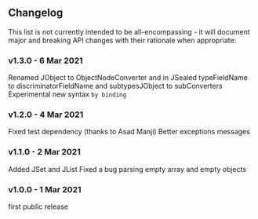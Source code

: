 <h2 class="github">Changelog</h2>

This list is not currently intended to be all-encompassing - it will document major and breaking API changes with their
rationale when appropriate:

### v1.3.0 - 6 Mar 2021

Renamed JObject to ObjectNodeConverter and in JSealed typeFieldName to discriminatorFieldName and subtypesJObject to
subConverters Experimental new syntax `by binding`

### v1.2.0 - 4 Mar 2021

Fixed test dependency (thanks to Asad Manji)
Better exceptions messages

### v1.1.0 - 2 Mar 2021

Added JSet and JList Fixed a bug parsing empty array and empty objects

### v1.0.0 - 1 Mar 2021

first public release